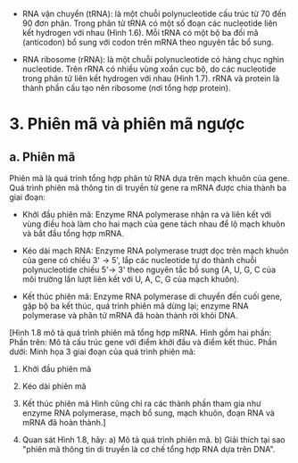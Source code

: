 - RNA vận chuyển (tRNA): là một chuỗi polynucleotide cấu trúc từ 70 đến 90 đơn phân. Trong phân tử tRNA có một số đoạn các nucleotide liên kết hydrogen với nhau (Hình 1.6). Mỗi tRNA có một bộ ba đối mã (anticodon) bổ sung với codon trên mRNA theo nguyên tắc bổ sung.

- RNA ribosome (rRNA): là một chuỗi polynucleotide có hàng chục nghìn nucleotide. Trên rRNA có nhiều vùng xoắn cục bộ, do các nucleotide trong phân tử liên kết hydrogen với nhau (Hình 1.7). rRNA và protein là thành phần cấu tạo nên ribosome (nơi tổng hợp protein).

# 3. Phiên mã và phiên mã ngược

## a. Phiên mã

Phiên mã là quá trình tổng hợp phân tử RNA dựa trên mạch khuôn của gene. Quá trình phiên mã thông tin di truyền từ gene ra mRNA được chia thành ba giai đoạn:

- Khởi đầu phiên mã: Enzyme RNA polymerase nhận ra và liên kết với vùng điều hoà làm cho hai mạch của gene tách nhau để lộ mạch khuôn và bắt đầu tổng hợp mRNA.

- Kéo dài mạch RNA: Enzyme RNA polymerase trượt dọc trên mạch khuôn của gene có chiều 3' → 5', lắp các nucleotide tự do thành chuỗi polynucleotide chiều 5'→ 3' theo nguyên tắc bổ sung (A, U, G, C của môi trường lần lượt liên kết với U, A, C, G của mạch khuôn).

- Kết thúc phiên mã: Enzyme RNA polymerase di chuyển đến cuối gene, gặp bộ ba kết thúc, quá trình phiên mã dừng lại; enzyme RNA polymerase và phân tử mRNA đã hoàn thành rời khỏi DNA.

[Hình 1.8 mô tả quá trình phiên mã tổng hợp mRNA. Hình gồm hai phần:
Phần trên: Mô tả cấu trúc gene với điểm khởi đầu và điểm kết thúc.
Phần dưới: Minh họa 3 giai đoạn của quá trình phiên mã:
1. Khởi đầu phiên mã
2. Kéo dài phiên mã
3. Kết thúc phiên mã
Hình cũng chỉ ra các thành phần tham gia như enzyme RNA polymerase, mạch bổ sung, mạch khuôn, đoạn RNA và mRNA đã hoàn thành.]

7. Quan sát Hình 1.8, hãy:
a) Mô tả quá trình phiên mã.
b) Giải thích tại sao "phiên mã thông tin di truyền là cơ chế tổng hợp RNA dựa trên DNA".